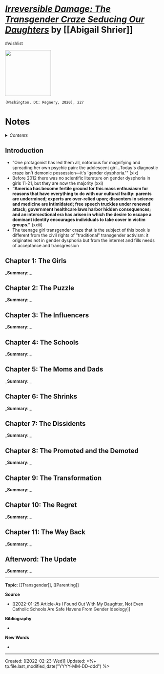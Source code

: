 
# [*Irreversible Damage: The Transgender Craze Seducing Our Daughters*]() by [[Abigail Shrier]]
#wishlist

<img src="" width=150>

`(Washington, DC: Regnery, 2020), 227`

# Notes

<details>
 <summary><i>Contents</i></summary>
<!-- MarkdownTOC autolink="true" -->

<!-- /MarkdownTOC -->
</details>

## Introduction
- "One protagonist has led them all, notorious for magnifying and spreading her own psychic pain: the adolescent girl...Today's diagnostic craze isn't demonic possession—it's 'gender dysphoria.'" (xix)
- Before 2012 there was no scientific literature on gender dysphoria in girls 11-21, but they are now the majority (xxi)
- **"America has become fertile ground for this mass enthusiasm for reasons that have everything to do with our cultural frailty: parents are undermined; experts are over-relied upon; dissenters in science and medicine are intimidated; free speech truckles under renewed attack; government healthcare laws harbor hidden consequences; and an intersectional era has arisen in which the desire to escape a dominant identity encourages individuals to take cover in victim groups."** (xxiii)
- The teenage girl transgender craze that is the subject of this book is different from the civil rights of "traditional" transgender activism: it originates not in gender dysphoria but from the internet and fills needs of acceptance and transgression

## Chapter 1: The Girls
_**Summary**: _



## Chapter 2: The Puzzle
_**Summary**: _



## Chapter 3: The Influencers
_**Summary**: _



## Chapter 4: The Schools
_**Summary**: _



## Chapter 5: The Moms and Dads
_**Summary**: _



## Chapter 6: The Shrinks
_**Summary**: _



## Chapter 7: The Dissidents
_**Summary**: _



## Chapter 8: The Promoted and the Demoted
_**Summary**: _



## Chapter 9: The Transformation
_**Summary**: _



## Chapter 10: The Regret
_**Summary**: _



## Chapter 11: The Way Back
_**Summary**: _



## Afterword: The Update
_**Summary**: _


--- 
**Topic**: [[Transgender]], [[Parenting]]

**Source**
- [[2022-01-25 Article-As I Found Out With My Daughter, Not Even Catholic Schools Are Safe Havens From Gender Ideology]]


**Bibliography**

- 

**New Words**

- 

---
Created: [[2022-02-23-Wed]]
Updated: <%+ tp.file.last_modified_date("YYYY-MM-DD-ddd") %>
